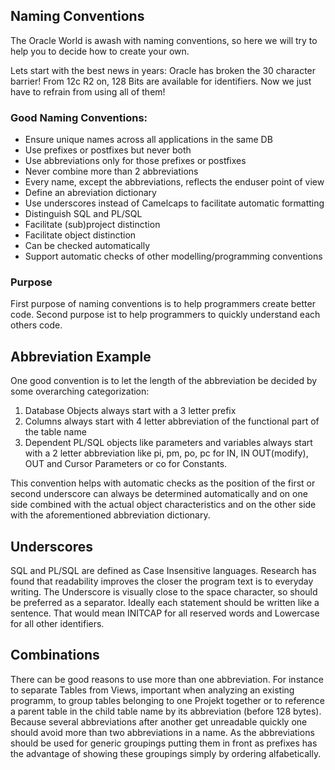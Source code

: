 ## Naming Conventions
The Oracle World is awash with naming conventions, so here we will try to help you to decide how to create your own. 

Lets start with the best news in years: Oracle has broken the 30 character barrier! From 12c R2 on, 128 Bits are available for identifiers. Now we just have to refrain from using all of them!
### Good Naming Conventions:
 - Ensure unique names across all applications in the same DB
 - Use prefixes or postfixes but never both
 - Use abbreviations only for those prefixes or postfixes
 - Never combine more than 2 abbreviations 
 - Every name, except the abbreviations, reflects the enduser point of view
 - Define an abreviation dictionary
 - Use underscores instead of Camelcaps to facilitate automatic formatting
 - Distinguish SQL and PL/SQL
 - Facilitate (sub)project distinction
 - Facilitate object distinction
 - Can be checked automatically
 - Support automatic checks of other modelling/programming conventions
### Purpose
First purpose of naming conventions is to help programmers create better code.
Second purpose ist to help programmers to quickly understand each others code.

## Abbreviation Example
One good convention is to let the length of the abbreviation be decided by some overarching categorization: 
 1. Database Objects always start with a 3 letter prefix
 2. Columns always start with 4 letter abbreviation of the functional part of the table name
 3. Dependent PL/SQL objects like parameters and variables always start with a 2 letter abbreviation like pi, pm, po, pc for IN, IN OUT(modify), OUT and Cursor Parameters or co for Constants.
 
This convention helps with automatic checks as the position of the first or second underscore can always be determined automatically and on one side combined with the actual object characteristics and on the other side with the aforementioned abbreviation dictionary.
## Underscores
SQL and PL/SQL are defined as Case Insensitive languages. Research has found that readability improves the closer the program text is to everyday writing. The Underscore is visually close to the space character, so should be preferred as a separator. Ideally each statement should be written like a sentence. That would mean INITCAP for all reserved words and Lowercase for all other identifiers.
## Combinations
There can be good reasons to use more than one abbreviation. For instance to separate Tables from Views, important when analyzing an existing programm, to group tables belonging to one Projekt together or to reference a parent table in the child table name by its abbreviation (before 128 bytes). Because several abbreviations after another get unreadable quickly one should avoid more than two abbreviations in a name. As the abbreviations should be used for generic groupings putting them in front as prefixes has the advantage of showing these groupings simply by ordering alfabetically.



